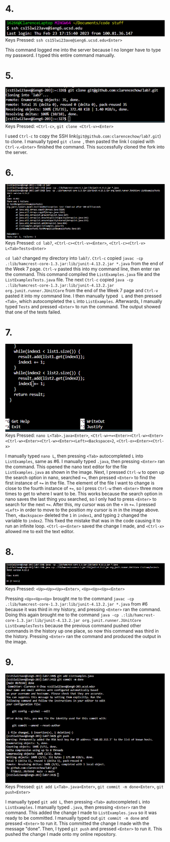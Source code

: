# 4.
![Image](https://github.com/clarencechow/cse15l-lab-reports/blob/main/Step%204.png?raw=true)  
Keys Pressed: `ssh cs15lwi23ave@ieng6.ucsd.edu<Enter>`  
  
This command logged me into the server because I no longer have to type my password. I typed this entire command manually.  

# 5.
![Image](https://github.com/clarencechow/cse15l-lab-reports/blob/main/Step%205.png?raw=true)  
Keys Pressed: `<Ctrl-c>`, `git clone <Ctrl-v><Enter>`  
  
I used `Ctrl-c` to copy the SSH link(`git@github.com:clarencechow/lab7.git`) to clone. I manually typed `git clone `, then pasted the link I copied with `Ctrl-v`.`<Enter>` finished the command.
This successfully cloned the fork into the server.

# 6.
![Image](https://github.com/clarencechow/cse15l-lab-reports/blob/main/Step%206.png?raw=true)  
Keys Pressed: `cd lab7`, `<Ctrl-c><Ctrl-v><Enter>`, `<Ctrl-c><Ctrl-v> L<Tab>Tests<Enter>`  
  
`cd lab7` changed my directory into `lab7/`. `Ctrl-c` copied `javac -cp .:lib/hamcrest-core-1.3.jar:lib/junit-4.13.2.jar *.java` from the end of the Week
7 page. `Ctrl-v` pasted this into my command line, then enter ran the command. This command compiled the `ListExamples.java` file and the `ListExamplesTests.java` file.
The next `Ctrl-c` copied `java -cp .:lib/hamcrest-core-1.3.jar:lib/junit-4.13.2.jar org.junit.runner.JUnitCore` from the end of the Week 7 page and `Ctrl-v` pasted it
into my command line. I then manually typed ` L` and then pressed `<Tab>`, which autocompleted the `L` into `ListExamples`. Afterwards, I manually typed `Tests`
and pressed `<Enter>` to run the command. The output showed that one of the tests failed.

# 7.
![Image](https://github.com/clarencechow/cse15l-lab-reports/blob/main/Step%207.png?raw=true)  
Keys Pressed: `nano L<Tab>.java<Enter>`, `<Ctrl-w>+=<Enter><Ctrl-w><Enter><Ctrl-w><Enter><Ctrl-w><Enter><Left><Backspace>2`, `<Ctrl-o><Enter><Ctrl-x>`  

I manually typed `nano L`, then pressing `<Tab>` autocompleted `L` into `ListExamples`, same as #6. I manually typed `.java`, then pressing `<Enter>` ran the command.
This opened the nano text editor for the file `ListExamples.java` as shown in the image. Next, I pressed `Ctrl-w` to open up the search option in nano, searched `+=`,
then pressed `<Enter>` to find the first instance of `+=` in the file. The element of the file I want to change is close to the fourth instance of `+=`, so I
press `Ctrl-w` then `<Enter>` three more times to get to where I want to be. This works because the search option in nano saves the last thing you searched, so
I only had to press `<Enter>` to search for the next `+=`. After this, my cursor was on the `+` in `+=`. I pressed `<Left>` in order to move to the position my cursor
is in in the image above. Then, `<Backspace>` deleted the `1` in `index1`, and typing `2` changed the variable to `index2`. This fixed the mistake that was in the code
causing it to run an infinite loop. `<Ctrl-o><Enter>` saved the change I made, and `<Ctrl-x>` allowed me to exit the text editor.

# 8.
![Image](https://github.com/clarencechow/cse15l-lab-reports/blob/main/Step%208.png?raw=true)  
Keys Pressed: `<Up><Up><Up><Enter>`, `<Up><Up><Up><Enter>`  
  
Pressing `<Up><Up><Up>` brought me to the command `javac -cp .:lib/hamcrest-core-1.3.jar:lib/junit-4.13.2.jar *.java` from #6 because it was third in my history,
and pressing `<Enter>` ran the command. 
Doing this again brought me to the command `java -cp .:lib/hamcrest-core-1.3.jar:lib/junit-4.13.2.jar org.junit.runner.JUnitCore ListExamplesTests`
because the previous command pushed other commands in the history up one place, so now this command was third in the history.
Pressing `<Enter>` ran the command and produced the output in the image.

# 9.
![Image](https://github.com/clarencechow/cse15l-lab-reports/blob/main/Step%209.png?raw=true)  
Keys Pressed: `git add L<Tab>.java<Enter>`, `git commit -m done<Enter>`, `git push<Enter>`  
  
I manually typed `git add L`, then pressing `<Tab>` autocompleted `L` into `ListExamples`. I manually typed `.java`, then pressing `<Enter>` ran the command. This
added the change I made to `ListExamples.java` so it was ready to be committed. I manually typed out `git commit -m done` and pressed `<Enter>` to run it. This
committed the change I made with the message "done". Then, I typed `git push` and pressed `<Enter>` to run it. This pushed the change I made onto my online
repository.
